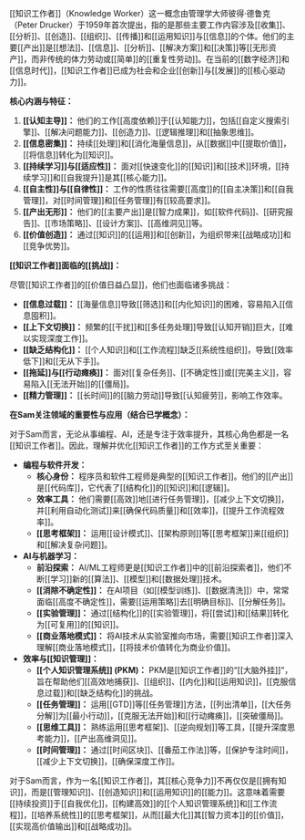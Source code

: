 [[知识工作者]]（Knowledge Worker）这一概念由管理学大师彼得·德鲁克（Peter Drucker）于1959年首次提出，指的是那些主要工作内容涉及[[收集]]、[[分析]]、[[创造]]、[[组织]]、[[传播]]和[[运用知识]]与[[信息]]的个体。他们的主要[[产出]]是[[想法]]、[[信息]]、[[分析]]、[[解决方案]]和[[决策]]等[[无形资产]]，而非传统的体力劳动或[[简单]]的[[重复性劳动]]。在当前的[[数字经济]]和[[信息时代]]，[[知识工作者]]已成为社会和企业[[创新]]与[[发展]]的[[核心驱动力]]。

**核心内涵与特征：**

1.  **[[认知主导]]：** 他们的工作[[高度依赖]]于[[认知能力]]，包括[[自定义搜索引擎]]、[[解决问题能力]]、[[创造力]]、[[逻辑推理]]和[[抽象思维]]。
2.  **[[信息密集]]：** 持续[[处理]]和[[消化海量信息]]，从[[数据]]中[[提取价值]]，[[将信息]]转化为[[知识]]。
3.  **[[持续学习]]与[[适应性]]：** 面对[[快速变化]]的[[知识]]和[[技术]]环境，[[持续学习]]和[[自我提升]]是其[[核心能力]]。
4.  **[[自主性]]与[[自律性]]：** 工作的性质往往需要[[高度]]的[[自主决策]]和[[自我管理]]，对[[时间管理]]和[[任务管理]]有[[较高要求]]。
5.  **[[产出无形]]：** 他们的[[主要产出]]是[[智力成果]]，如[[软件代码]]、[[研究报告]]、[[市场策略]]、[[设计方案]]、[[高维洞见]]等。
6.  **[[价值创造]]：** 通过[[知识]]的[[运用]]和[[创新]]，为组织带来[[战略成功]]和[[竞争优势]]。

**[[知识工作者]]面临的[[挑战]]：**

尽管[[知识工作者]]的[[价值日益凸显]]，他们也面临诸多挑战：

*   **[[信息过载]]：** [[海量信息]]导致[[筛选]]和[[内化知识]]的困难，容易陷入[[信息囤积]]。
*   **[[上下文切换]]：** 频繁的[[干扰]]和[[多任务处理]]导致[[认知开销]]巨大，[[难以实现深度工作]]。
*   **[[缺乏结构化]]：** [[个人知识]]和[[工作流程]]缺乏[[系统性组织]]，导致[[效率低下]]和[[无从下手]]。
*   **[[拖延]]与[[行动瘫痪]]：** 面对[[复杂任务]]、[[不确定性]]或[[完美主义]]，容易陷入[[无法开始]]的[[僵局]]。
*   **[[精力管理]]：** [[长时间]]的[[脑力劳动]]导致[[认知疲劳]]，影响工作效率。

**在Sam关注领域的重要性与应用（结合已学概念）：**

对于Sam而言，无论从事编程、AI，还是专注于效率提升，其核心角色都是一名[[知识工作者]]。因此，理解并优化[[知识工作者]]的工作方式至关重要：

*   **编程与软件开发：**
    *   **核心身份：** 程序员和软件工程师是典型的[[知识工作者]]。他们的[[产出]]是[[代码库]]，它代表了[[结构化]]的[[知识]]和[[逻辑]]。
    *   **效率工具：** 他们需要[[高效]]地[[进行任务管理]]，[[减少上下文切换]]，并[[利用自动化测试]]来[[确保代码质量]]和[[效率]]，[[提升工作流程效率]]。
    *   **[[思考框架]]：** 运用[[设计模式]]、[[架构原则]]等[[思考框架]]来[[组织]]和[[解决复杂问题]]。
*   **AI与机器学习：**
    *   **前沿探索：** AI/ML工程师更是[[知识工作者]]中的[[前沿探索者]]，他们不断[[学习]]新的[[算法]]、[[模型]]和[[数据处理]]技术。
    *   **[[消除不确定性]]：** 在AI项目（如[[模型训练]]、[[数据清洗]]）中，常常面临[[高度不确定性]]，需要[[运用策略]]去[[明确目标]]、[[分解任务]]。
    *   **[[实验管理]]：** 通过[[结构化]]的[[实验管理]]，将[[尝试]]和[[结果]]转化为[[可复用]]的[[知识]]。
    *   **[[商业落地模式]]：** 将AI技术从实验室推向市场，需要[[知识工作者]]深入理解[[商业落地模式]]，[[将技术价值转化为商业价值]]。
*   **效率与[[知识管理]]：**
    *   **[[个人知识管理系统]] (PKM)：** PKM是[[知识工作者]]的“[[大脑外挂]]”，旨在帮助他们[[高效地捕获]]、[[组织]]、[[内化]]和[[运用知识]]，[[克服信息过载]]和[[缺乏结构化]]的挑战。
    *   **[[任务管理]]：** 运用[[GTD]]等[[任务管理]]方法，[[列出清单]]，[[大任务分解]]为[[最小行动]]，[[克服无法开始]]和[[行动瘫痪]]，[[突破僵局]]。
    *   **[[思维工具]]：** 熟练运用[[思考框架]]、[[逆向规划]]等工具，[[提升深度思考能力]]，[[产出高维洞见]]。
    *   **[[时间管理]]：** 通过[[时间区块]]、[[番茄工作法]]等，[[保护专注时间]]，[[减少上下文切换]]，[[确保深度工作]]。

对于Sam而言，作为一名[[知识工作者]]，其[[核心竞争力]]不再仅仅是[[拥有知识]]，而是[[管理知识]]、[[创造知识]]和[[运用知识]]的[[能力]]。这意味着需要[[持续投资]]于[[自我优化]]，[[构建高效]]的[[个人知识管理系统]]和[[工作流程]]，[[培养系统性]]的[[思考框架]]，从而[[最大化]]其[[智力资本]]的[[价值]]，[[实现高价值输出]]和[[战略成功]]。